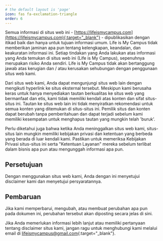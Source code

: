 ```yaml
---
# the default layout is 'page'
icon: fas fa-exclamation-triangle
order: 6
---
```


Semua informasi di situs web ini - [https://lifeismycampus.com](https://lifeismycampus.com){:target="_blank"} - dipublikasikan dengan itikad baik dan hanya untuk tujuan informasi umum. Life is My Campus tidak memberikan jaminan apa pun tentang kelengkapan, keandalan, dan keakuratan informasi ini. Setiap tindakan yang Anda lakukan atas informasi yang Anda temukan di situs web ini (Life is My Campus), sepenuhnya merupakan risiko Anda sendiri. Life is My Campus tidak akan bertanggung jawab atas kerugian dan / atau kerusakan sehubungan dengan penggunaan situs web kami.

Dari situs web kami, Anda dapat mengunjungi situs web lain dengan mengikuti hyperlink ke situs eksternal tersebut. Meskipun kami berusaha keras untuk hanya menyediakan tautan berkualitas ke situs web yang bermanfaat dan etis, kami tidak memiliki kendali atas konten dan sifat situs-situs ini. Tautan ke situs web lain ini tidak menyiratkan rekomendasi untuk semua konten yang ditemukan di situs-situs ini. Pemilik situs dan konten dapat berubah tanpa pemberitahuan dan dapat terjadi sebelum kami memiliki kesempatan untuk menghapus tautan yang mungkin telah 'buruk'.

Perlu diketahui juga bahwa ketika Anda meninggalkan situs web kami, situs-situs lain mungkin memiliki kebijakan privasi dan ketentuan yang berbeda yang berada di luar kendali kami. Pastikan untuk memeriksa Kebijakan Privasi situs-situs ini serta "Ketentuan Layanan" mereka sebelum terlibat dalam bisnis apa pun atau mengunggah informasi apa pun.

## Persetujuan

Dengan menggunakan situs web kami, Anda dengan ini menyetujui disclaimer kami dan menyetujui persyaratannya.

## Pembaruan

Jika kami memperbarui, mengubah, atau membuat perubahan apa pun pada dokumen ini, perubahan tersebut akan diposting secara jelas di sini.

Jika Anda memerlukan informasi lebih lanjut atau memiliki pertanyaan tentang disclaimer situs kami, jangan ragu untuk menghubungi kami melalui email di [lifeismycampus@gmail.com](mailto:lifeismycampus@gmail.com){:target="_blank"}.
